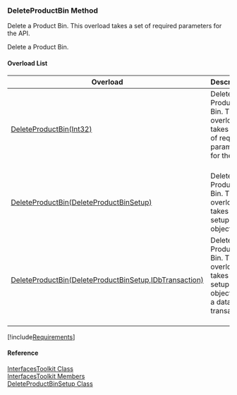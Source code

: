 ﻿### DeleteProductBin Method

Delete a Product Bin. This overload takes a set of required parameters for the API.

Delete a Product Bin.

#### Overload List

| Overload | Description |
| --- | --- |
| [DeleteProductBin(Int32)](FChoice.Toolkits.Clarify~FChoice.Toolkits.Clarify.Interfaces.InterfacesToolkit~DeleteProductBin(Int32).md) | Delete a Product Bin. This overload takes a set of required parameters for the API.   |
| [DeleteProductBin(DeleteProductBinSetup)](FChoice.Toolkits.Clarify~FChoice.Toolkits.Clarify.Interfaces.InterfacesToolkit~DeleteProductBin(DeleteProductBinSetup).md) | Delete a Product Bin. This overload takes a setup object.   |
| [DeleteProductBin(DeleteProductBinSetup,IDbTransaction)](FChoice.Toolkits.Clarify~FChoice.Toolkits.Clarify.Interfaces.InterfacesToolkit~DeleteProductBin(DeleteProductBinSetup,IDbTransaction).md) | Delete a Product Bin. This overload takes a setup object and a database transaction.   |

[!include[Requirements](../partials/requirements.md)]



#### Reference

[InterfacesToolkit Class](FChoice.Toolkits.Clarify~FChoice.Toolkits.Clarify.Interfaces.InterfacesToolkit.md)  
[InterfacesToolkit Members](FChoice.Toolkits.Clarify~FChoice.Toolkits.Clarify.Interfaces.InterfacesToolkit_members.md)  
[DeleteProductBinSetup Class](FChoice.Toolkits.Clarify~FChoice.Toolkits.Clarify.Interfaces.DeleteProductBinSetup.md)